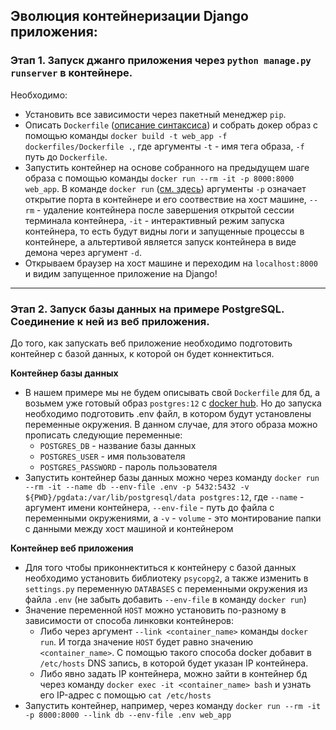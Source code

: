 ## Эволюция контейнеризации Django приложения:

### Этап 1. Запуск джанго приложения через `python manage.py runserver` в контейнере.

Необходимо:
* Установить все зависимости через пакетный менеджер `pip`.
* Описать `Dockerfile` ([описание синтаксиса](https://docs.docker.com/engine/reference/builder/)) и собрать докер образ с помощью команды `docker build -t web_app -f dockerfiles/Dockerfile .`, где аргументы `-t` - имя тега образа, `-f` путь до `Dockerfile`.
* Запустить контейнер на основе собранного на предыдущем шаге образа с помощью команды `docker run --rm -it -p 8000:8000 web_app`. В команде `docker run` ([см. здесь](https://docs.docker.com/engine/reference/commandline/run/)) аргументы `-p` означает открытие порта в контейнере и его соотвествие на хост машине, `--rm` - удаление контейнера после завершения открытой сессии терминала контейнера, `-it` - интерактивный режим запуска контейнера, то есть будут видны логи и запущенные процессы в контейнере, а альтертивой является запуск контейнера в виде демона через аргумент `-d`.
* Открываем браузер на хост машине и переходим на `localhost:8000` и видим запущенное приложение на Django!


---

### Этап 2. Запуск базы данных на примере PostgreSQL. Соединение к ней из веб приложения.

До того, как запускать веб приложение необходимо подготовить контейнер с базой данных, к которой он будет коннектиться.

**Контейнер базы данных**
* В нашем примере мы не будем описывать свой `Dockerfile` для бд, а возьмем уже готовый образ `postgres:12` с [docker hub](https://hub.docker.com/_/postgres). Но до запуска необходимо подготовить .env файл, в котором будут установлены переменные окружения. В данном случае, для этого образа можно прописать следующие переменные:
    * `POSTGRES_DB` - название базы данных
    * `POSTGRES_USER` - имя пользователя
    * `POSTGRES_PASSWORD` - пароль пользователя
* Запустить контейнер базы данных можно через команду `docker run --rm -it --name db --env-file .env -p 5432:5432 -v ${PWD}/pgdata:/var/lib/postgresql/data postgres:12`, где `--name` - аргумент имени контейнера, `--env-file` - путь до файла с переменными окружениями, а `-v` - `volume` - это монтирование папки с данными между хост машиной и контейнером


**Контейнер веб приложения**
* Для того чтобы приконнектиться к контейнеру с базой данных необходимо установить библиотеку `psycopg2`, а также изменить в `settings.py` переменную `DATABASES` с переменными окружения из файла `.env` (не забыть добавить `--env-file` в команду `docker run`)
* Значение переменной `HOST` можно установить по-разному в зависимости от способа линковки контейнеров:
    * Либо через аргумент `--link <container_name>` команды `docker run`. И тогда значение `HOST` будет равно значению `<container_name>`. С помощью такого способа docker добавит в `/etc/hosts` DNS запись, в которой будет указан IP контейнера.
    * Либо явно задать IP контейнера, можно зайти в контейнер бд через команду `docker exec -it <container_name> bash` и узнать его IP-адрес с помощью `cat /etc/hosts`
* Запустить контейнер, например, через команду `docker run --rm -it -p 8000:8000 --link db --env-file .env web_app`
